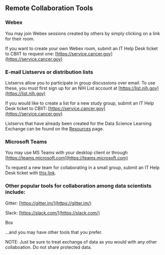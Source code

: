 ## Remote Collaboration Tools

### Webex

You may join Webex sessions created by others by simply clicking on a link for their room.

If you want to create your own Webex room, submit an IT Help Desk ticket to CBIIT to request one: [https://service.cancer.gov](https://service.cancer.gov)

### E-mail Listservs or distribution lists

Listservs allow you to participate in group discussions over email.  To use these, you must first sign up for an NIH List account at [https://list.nih.gov](https://list.nih.gov)

If you would like to create a list for a new study group, submit an IT Help Desk ticket to CBIIT: [https://service.cancer.gov](https://service.cancer.gov)

Listservs that have already been created for the Data Science Learning Exchange can be found on the [Resources](resources) page.  

### Microsoft Teams

You may use MS Teams with your desktop client or through [https://teams.microsoft.com](https://teams.microsoft.com)

To request a new team for collaborating in a small group, submit an IT Help Desk ticket with [this link](https://service.cancer.gov/ncisp?id=nci_sc_cat_item&sys_id=47ef0fa5dbfa330029117d321f9619b5).

### Other popular tools for collaboration among data scientists include:

Gitter: [https://gitter.im/](https://gitter.im/)

Slack: [https://slack.com/](https://slack.com/)

Box

...and you may have other tools that you prefer.

NOTE: Just be sure to treat exchange of data as you would with any other collaboation. Do not share protected data.
